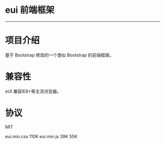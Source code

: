# eui 前端框架
-----

# 项目介绍

基于 Bootstrap 修改的一个类似 Bootstrap 的前端框架。

# 兼容性

eUI 兼容IE8+等主流浏览器。

# 协议

MIT


eui.min.css 110K
eui.min.js 39K 55K
